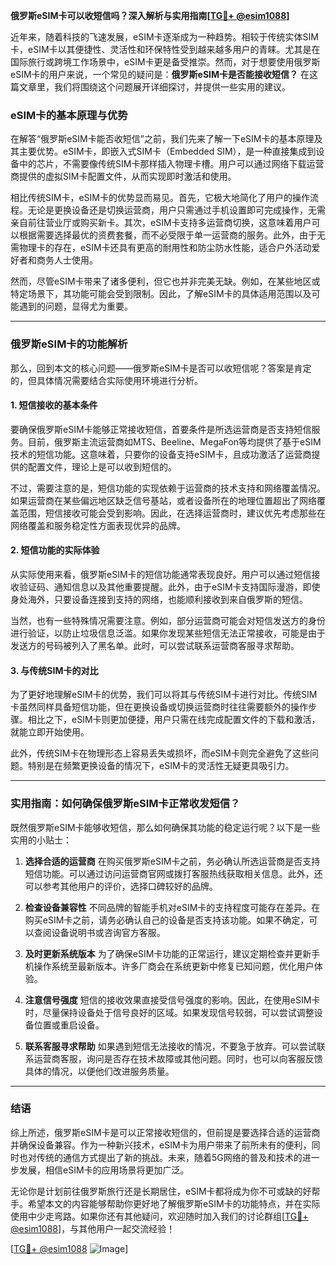 **俄罗斯eSIM卡可以收短信吗？深入解析与实用指南[[TG💪+ @esim1088](https://t.me/s/esim1088)]**

近年来，随着科技的飞速发展，eSIM卡逐渐成为一种趋势。相较于传统实体SIM卡，eSIM卡以其便捷性、灵活性和环保特性受到越来越多用户的青睐。尤其是在国际旅行或跨境工作场景中，eSIM卡更是备受推崇。然而，对于想要使用俄罗斯eSIM卡的用户来说，一个常见的疑问是：**俄罗斯eSIM卡是否能接收短信？** 在这篇文章里，我们将围绕这个问题展开详细探讨，并提供一些实用的建议。

### eSIM卡的基本原理与优势

在解答“俄罗斯eSIM卡能否收短信”之前，我们先来了解一下eSIM卡的基本原理及其主要优势。eSIM卡，即嵌入式SIM卡（Embedded SIM），是一种直接集成到设备中的芯片，不需要像传统SIM卡那样插入物理卡槽。用户可以通过网络下载运营商提供的虚拟SIM卡配置文件，从而实现即时激活和使用。

相比传统SIM卡，eSIM卡的优势显而易见。首先，它极大地简化了用户的操作流程。无论是更换设备还是切换运营商，用户只需通过手机设置即可完成操作，无需亲自前往营业厅或购买新卡。其次，eSIM卡支持多运营商切换，这意味着用户可以根据需要选择最优的资费套餐，而不必受限于单一运营商的服务。此外，由于无需物理卡的存在，eSIM卡还具有更高的耐用性和防尘防水性能，适合户外活动爱好者和商务人士使用。

然而，尽管eSIM卡带来了诸多便利，但它也并非完美无缺。例如，在某些地区或特定场景下，其功能可能会受到限制。因此，了解eSIM卡的具体适用范围以及可能遇到的问题，显得尤为重要。

---

### 俄罗斯eSIM卡的功能解析

那么，回到本文的核心问题——俄罗斯eSIM卡是否可以收短信呢？答案是肯定的，但具体情况需要结合实际使用环境进行分析。

#### 1. **短信接收的基本条件**
要确保俄罗斯eSIM卡能够正常接收短信，首要条件是所选运营商是否支持短信服务。目前，俄罗斯主流运营商如MTS、Beeline、MegaFon等均提供了基于eSIM技术的短信功能。这意味着，只要你的设备支持eSIM卡，且成功激活了运营商提供的配置文件，理论上是可以收到短信的。

不过，需要注意的是，短信功能的实现依赖于运营商的技术支持和网络覆盖情况。如果运营商在某些偏远地区缺乏信号基站，或者设备所在的地理位置超出了网络覆盖范围，短信接收可能会受到影响。因此，在选择运营商时，建议优先考虑那些在网络覆盖和服务稳定性方面表现优异的品牌。

#### 2. **短信功能的实际体验**
从实际使用来看，俄罗斯eSIM卡的短信功能通常表现良好。用户可以通过短信接收验证码、通知信息以及其他重要提醒。此外，由于eSIM卡支持国际漫游，即使身处海外，只要设备连接到支持的网络，也能顺利接收到来自俄罗斯的短信。

当然，也有一些特殊情况需要注意。例如，部分运营商可能会对短信发送方的身份进行验证，以防止垃圾信息泛滥。如果你发现某些短信无法正常接收，可能是由于发送方的号码被列入了黑名单。此时，可以尝试联系运营商客服寻求帮助。

#### 3. **与传统SIM卡的对比**
为了更好地理解eSIM卡的优势，我们可以将其与传统SIM卡进行对比。传统SIM卡虽然同样具备短信功能，但在更换设备或切换运营商时往往需要额外的操作步骤。相比之下，eSIM卡则更加便捷，用户只需在线完成配置文件的下载和激活，就能立即开始使用。

此外，传统SIM卡在物理形态上容易丢失或损坏，而eSIM卡则完全避免了这些问题。特别是在频繁更换设备的情况下，eSIM卡的灵活性无疑更具吸引力。

---

### 实用指南：如何确保俄罗斯eSIM卡正常收发短信？

既然俄罗斯eSIM卡能够收短信，那么如何确保其功能的稳定运行呢？以下是一些实用的小贴士：

1. **选择合适的运营商**
   在购买俄罗斯eSIM卡之前，务必确认所选运营商是否支持短信功能。可以通过访问运营商官网或拨打客服热线获取相关信息。此外，还可以参考其他用户的评价，选择口碑较好的品牌。

2. **检查设备兼容性**
   不同品牌的智能手机对eSIM卡的支持程度可能存在差异。在购买eSIM卡之前，请务必确认自己的设备是否支持该功能。如果不确定，可以查阅设备说明书或咨询官方客服。

3. **及时更新系统版本**
   为了确保eSIM卡功能的正常运行，建议定期检查并更新手机操作系统至最新版本。许多厂商会在系统更新中修复已知问题，优化用户体验。

4. **注意信号强度**
   短信的接收效果直接受信号强度的影响。因此，在使用eSIM卡时，尽量保持设备处于信号良好的区域。如果发现信号较弱，可以尝试调整设备位置或重启设备。

5. **联系客服寻求帮助**
   如果遇到短信无法接收的情况，不要急于放弃。可以尝试联系运营商客服，询问是否存在技术故障或其他问题。同时，也可以向客服反馈具体的情况，以便他们改进服务质量。

---

### 结语

综上所述，俄罗斯eSIM卡是可以正常接收短信的，但前提是要选择合适的运营商并确保设备兼容。作为一种新兴技术，eSIM卡为用户带来了前所未有的便利，同时也对传统的通信方式提出了新的挑战。未来，随着5G网络的普及和技术的进一步发展，相信eSIM卡的应用场景将更加广泛。

无论你是计划前往俄罗斯旅行还是长期居住，eSIM卡都将成为你不可或缺的好帮手。希望本文的内容能够帮助你更好地了解俄罗斯eSIM卡的功能特点，并在实际使用中少走弯路。如果你还有其他疑问，欢迎随时加入我们的讨论群组[[TG💪+ @esim1088](https://t.me/s/esim1088)]，与其他用户一起交流经验！

[[TG💪+ @esim1088](https://t.me/s/esim1088) ![Image](https://i.postimg.cc/4NQfJmqS/Snipaste-2025-05-13-00-14-12.png)]